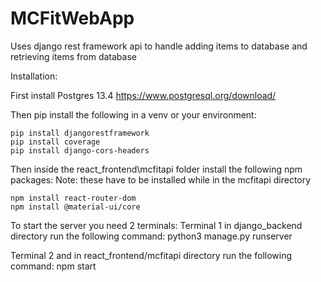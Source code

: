 # MCFitWebApp

Uses django rest framework api to handle adding items to database and retrieving items from database

Installation:

First install Postgres 13.4
https://www.postgresql.org/download/

Then pip install the following in a venv or your environment:
```
pip install djangorestframework
pip install coverage
pip install django-cors-headers
```
Then inside the react_frontend\mcfitapi folder install the following npm packages:
Note: these have to be installed while in the mcfitapi directory
```
npm install react-router-dom
npm install @material-ui/core
```
To start the server you need 2 terminals:
Terminal 1 
in django_backend directory run the following command:
python3 manage.py runserver

Terminal 2
and in react_frontend/mcfitapi directory run the following command:
npm start
